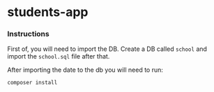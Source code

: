 # students-app

### Instructions

First of, you will need to import the DB. Create a DB called `school` and import the `school.sql` file after that.

After importing the date to the db you will need to run:
```
composer install
```
